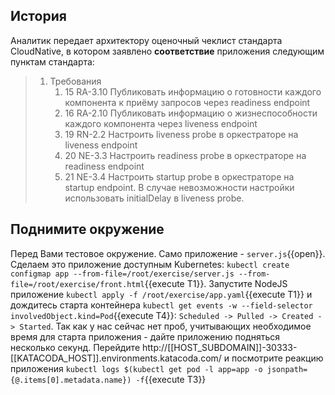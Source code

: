 ## История

Аналитик передает архитектору оценочный чеклист стандарта CloudNative, в котором заявлено **соответствие** приложения следующим пунктам стандарта:
> 1. Требования
>     1. 15 RA-3.10 Публиковать информацию о готовности каждого компонента к приёму запросов через readiness endpoint
>     1. 16 RA-2.10 Публиковать информацию о жизнеспособности каждого компонента через liveness endpoint
>     1. 19 RN-2.2  Настроить liveness probe в оркестраторе на liveness endpoint
>     1. 20 NE-3.3  Настроить readiness probe в оркестраторе на readiness endpoint
>     1. 21 NE-3.4  Настроить startup probe в оркестраторе на startup endpoint. В случае невозможности настройки использовать initialDelay в liveness probe.

## Поднимите окружение
Перед Вами тестовое окружение. Само приложение - `server.js`{{open}}. Сделаем это приложение доступным Kubernetes: `kubectl create configmap app --from-file=/root/exercise/server.js --from-file=/root/exercise/front.html`{{execute T1}}. Запустите NodeJS приложение `kubectl apply -f /root/exercise/app.yaml`{{execute T1}} и дождитесь старта контейнера `kubectl get events -w --field-selector involvedObject.kind=Pod`{{execute T4}}: `Scheduled -> Pulled -> Created -> Started`. Так как у нас сейчас нет проб, учитывающих необходимое время для старта приложения - дайте приложению подняться несколько секунд. Перейдите http://[[HOST_SUBDOMAIN]]-30333-[[KATACODA_HOST]].environments.katacoda.com/ и посмотрите реакцию приложения `kubectl logs $(kubectl get pod -l app=app -o jsonpath={@.items[0].metadata.name}) -f`{{execute T3}}
